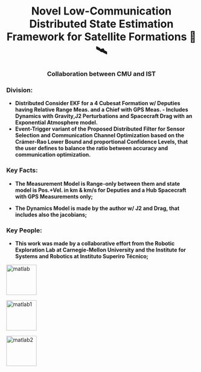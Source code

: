
<h1 align="center">Novel Low-Communication Distributed State Estimation Framework for Satellite Formations 🔭🛰</h1>
<h3 align="center">Collaboration between CMU and IST</h3>


<h3 align="left">Division:</h3>

- **Distributed Consider EKF for a 4 Cubesat Formation w/ Deputies having Relative Range Meas. and a Chief with GPS Meas. - Includes Dynamics with Gravity,J2 Perturbations and Spacecraft Drag with an Exponential Atmosphere model.**
- **Event-Trigger variant of the Proposed Distributed Filter for Sensor Selection and Communication Channel Optimization based on the Crámer-Rao Lower Bound and proportional Confidence Levels, that the user defines to balance the ratio between accuracy and communication optimization.**


<p align="left">
</p>

<h3 align="left">Key Facts:</h3>


- **The Measurement Model is Range-only between them and state model is Pos.+Vel. in km & km/s for Deputies and a Hub Spacecraft with GPS Measurements only;**

- **The Dynamics Model is made by the author w/ J2 and Drag, that includes also the jacobians;**


<p align="left">
</p>


<h3 align="left">Key People:</h3>


- **This work was made by a collaborative effort from the Robotic Exploration Lab at Carnegie-Mellon University and the Institute for Systems and Robotics at Instituto Superiro Técnico;**



<p align="left">
</p>



<p align="left"> <a href="http://roboticexplorationlab.org" target="_blank" rel="noreferrer"> <img src="http://roboticexplorationlab.org/img/logo@2x.png" alt="matlab" width="80" height="80"/> </a> </p>

<p align="left"> <a href="https://www.cmu.edu" target="_blank" rel="noreferrer"> <img src="https://www.cmu.edu/brand/brand-guidelines/images/wordmarksquare-red-600x600.png" alt="matlab1" width="80" height="80"/> </a> </p>

<p align="left"> <a href="https://tecnico.ulisboa.pt/en/" target="_blank" rel="noreferrer"> <img src="https://upload.wikimedia.org/wikipedia/pt/e/ed/IST_Logo.png" alt="matlab2" width="80" height="80"/> </a> </p>
